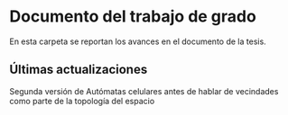# Documento del trabajo de grado
En esta carpeta se reportan los avances en el documento de la tesis.

## Últimas actualizaciones 

Segunda versión de Autómatas celulares antes de hablar de vecindades como parte de la topología del espacio